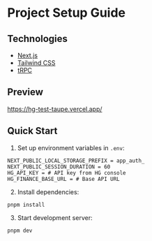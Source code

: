 # Project Setup Guide

## Technologies

- [Next.js](https://nextjs.org)
- [Tailwind CSS](https://tailwindcss.com)
- [tRPC](https://trpc.io)

## Preview
https://hg-test-taupe.vercel.app/

## Quick Start

1. Set up environment variables in `.env`:
```
NEXT_PUBLIC_LOCAL_STORAGE_PREFIX = app_auth_
NEXT_PUBLIC_SESSION_DURATION = 60
HG_API_KEY = # API key from HG console
HG_FINANCE_BASE_URL = # Base API URL
```

2. Install dependencies:
```
pnpm install
```

3. Start development server:
```
pnpm dev
```